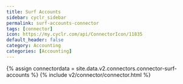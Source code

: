 ```yaml
---
title: Surf Accounts
sidebar: cyclr_sidebar
permalink: surf-accounts-connector
tags: [connector]
icon: https://my.cyclr.com/api/ConnectorIcon/11835
default_header: false
category: Accounting
categories: [Accounting]
---
```

{% assign connectordata = site.data.v2.connectors.connector-surf-accounts %}
{% include v2/connector/connector.html %}	